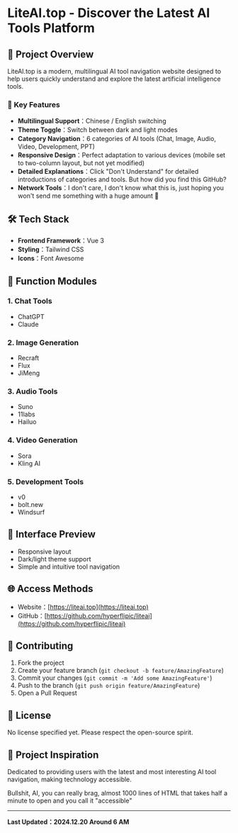 # LiteAI.top - Discover the Latest AI Tools Platform

## 🌟 Project Overview

LiteAI.top is a modern, multilingual AI tool navigation website designed to help users quickly understand and explore the latest artificial intelligence tools.

### 🚀 Key Features

- **Multilingual Support**：Chinese / English switching
- **Theme Toggle**：Switch between dark and light modes
- **Category Navigation**：6 categories of AI tools (Chat, Image, Audio, Video, Development, PPT)
- **Responsive Design**：Perfect adaptation to various devices (mobile set to two-column layout, but not yet modified)
- **Detailed Explanations**：Click "Don't Understand" for detailed introductions of categories and tools. But how did you find this GitHub?
- **Network Tools**：I don't care, I don't know what this is, just hoping you won't send me something with a huge amount 🙂

## 🛠 Tech Stack

- **Frontend Framework**：Vue 3
- **Styling**：Tailwind CSS
- **Icons**：Font Awesome

## 🌈 Function Modules

### 1. Chat Tools
- ChatGPT
- Claude

### 2. Image Generation
- Recraft
- Flux
- JiMeng

### 3. Audio Tools
- Suno
- 11labs
- Hailuo

### 4. Video Generation
- Sora
- Kling AI

### 5. Development Tools
- v0
- bolt.new
- Windsurf

## 🎨 Interface Preview

- Responsive layout
- Dark/light theme support
- Simple and intuitive tool navigation

## 🌐 Access Methods

- Website：[https://liteai.top](https://liteai.top)
- GitHub：[https://github.com/hyperflipic/liteai](https://github.com/hyperflipic/liteai)

## 🤝 Contributing

1. Fork the project
2. Create your feature branch (`git checkout -b feature/AmazingFeature`)
3. Commit your changes (`git commit -m 'Add some AmazingFeature'`)
4. Push to the branch (`git push origin feature/AmazingFeature`)
5. Open a Pull Request

## 📄 License

No license specified yet. Please respect the open-source spirit.

## 🌟 Project Inspiration

Dedicated to providing users with the latest and most interesting AI tool navigation, making technology accessible.

Bullshit, AI, you can really brag, almost 1000 lines of HTML that takes half a minute to open and you call it "accessible"

---

**Last Updated：2024.12.20 Around 6 AM**
